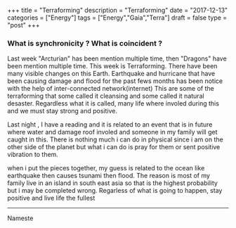 +++
title = "Terraforming"
description = "Terraforming"
date = "2017-12-13"
categories = ["Energy"]
tags = ["Energy","Gaia","Terra"]
draft = false
type = "post"
+++

### What is synchronicity ? What is coincident ?

Last week "Arcturian" has been mention multiple time, then "Dragons" have been mention multiple time. This week is Terraforming.
There have been many visible changes on this Earth. Earthquake and hurricane that have been causing damage and flood for the past fews months has been notice with the help of inter-connected network(internet)
This are some of the terraforming that some called it cleansing and some called it natural desaster. Regardless what it is called, many life where involed during this and we must stay strong and positive.

Last night , I have a reading and it is related to an event that is in future where water and damage roof involed and someone in my family will get caught in this. There is nothing much i can do in physical since i am on the other side of the planet but what i can do is pray for them or sent positive vibration to them.

when i put the pieces together, my guess is related to the ocean like earthquake then causes tsunami then flood. The reason is most of my family live in an island in south east asia so that is the highest probability but i may be completed wrong. Regarless of what is going to happen, stay positive and live life the fullest

---

Nameste
